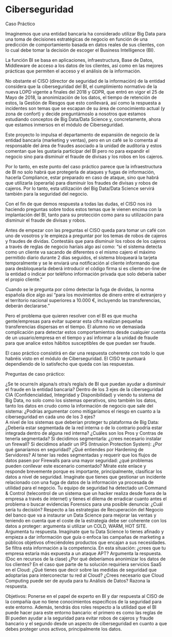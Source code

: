 # Ciberseguridad

Caso Práctico

Imaginemos que una entidad bancaria ha considerado utilizar Big Data para una toma de decisiones estratégicas de negocio en función de una predicción de comportamiento basada en datos reales de sus clientes, con lo cual debe tomar la decisión de escoger el Business Intelligence (BI).

La función BI se basa en aplicaciones, infraestructura, Base de Datos, Middleware de acceso a los datos de los clientes, así como en las mejores prácticas que permiten el acceso y el análisis de la información.

No obstante el CISO (director de seguridad de la información) de la entidad considera que la ciberseguridad del BI, el cumplimiento normativo de la nueva LOPD vigente a finales del 2018 y GDPR, que entró en vigor el 25 de Mayo de 2018, la anonimización de los datos, el tiempo de retención de estos, la Gestión de Riesgos que esto conllevará, así como la respuesta a incidentes son temas que se escapan de su área de conocimiento actual (y zona de confort) y decide preguntárnoslo a nosotros que estamos estudiando conceptos de Big Data/Data Science y, concretamente, ahora que estamos inmersos en el módulo de Ciberseguridad.

Este proyecto lo impulsa el departamento de expansión de negocio de la entidad bancaria (marketing y ventas), pero en un café se lo comenta al responsable del área de fraudes asociado a la unidad de auditoria y estos comentan que les gustaría participar del BI pero no para expandir el negocio sino para disminuir el fraude de divisas y los robos en los cajeros.

Por lo tanto, en este punto del caso práctico parece que la infraestructura de BI no solo habrá que protegerla de ataques y fugas de información, hacerla Compliance, estar preparado en caso de ataque, sino que habrá que utilizarla (operarla) para disminuir los fraudes de divisas y robos de cajeros. Por lo tanto, esta utilización del Big Data/Data Science servirá también para la seguridad del negocio.

Con el fin de que demos respuesta a todas las dudas, el CISO nos irá haciendo preguntas sobre todos estos temas que le vienen encima con la implantación del BI, tanto para su protección como para su utilización para disminuir el fraude de divisas y robos.

Antes de empezar con las preguntas el CISO queda para tomar un café con uno de vosotros y le empieza a preguntar por los temas de robos de cajeros y fraudes de dividas. Contestáis que para disminuir los robos de los cajeros a través de reglas de negocio haríais algo así como: “si el sistema detecta como un cliente va sacando de diferentes o el mismo cajero el máximo permitido diario durante 2 días seguidos, el sistema bloqueará la tarjeta temporalmente y se le enviará una notificación al cliente informando que para desbloquearla deberá introducir el código firma si es cliente on-line de la entidad o indicar por teléfono información privada que solo debería saber el propio cliente."

Cuando se le pregunta por cómo detectar la fuga de dividas, la norma española dice algo así “para los movimientos de dinero entre el extranjero y el territorio nacional superiores a 10.000 €, incluyendo las transferencias, deberán declararse.”

Pero el problema que quieren resolver con el BI es que mucha gente/empresas para evitar superar esta cifra realizan pequeñas transferencias dispersas en el tiempo. El alumno no ve demasiada complicación para detectar estos comportamientos desde cualquier cuenta de un usuario/empresa en el tiempo y así informar a la unidad de fraude para que analice estos hábitos susceptibles de que puedan ser fraude.

El caso práctico consistirá en dar una respuesta coherente con todo lo que habréis visto en el módulo de Ciberseguridad. El CISO te puntuará dependiendo de lo satisfecho que queda con las respuestas.

Preguntas de caso práctico:

¿Se te ocurre/n alguna/s otra/s regla/s de BI que puedan ayudar a disminuir el fraude en la entidad bancaria?
Dentro de los 3 ejes de la ciberseguridad CIA (Confidencialidad, Integridad y Disponibilidad) y viendo tu sistema de Big Data, no solo como los sistemas operativos, sino también los datos, tanto los datos en crudo como la información de negocio que sale del sistema: ¿Podrías argumentar como mitigaríamos el riesgo en cuanto a la ciberseguridad en cada uno de los 3 ejes?    
A nivel de los sistemas que deberían proteger tu plataforma de Big Data:
¿Debería estar segmentada de la red interna o de lo contrario podría estar integrada dentro de alguna red interna?
¿Cuáles son los Pros y Contras de tenerla segmentada?
Si decidimos segmentarla: ¿crees necesario instalar un firewall?
Si decidimos añadir un IPS (Intrusion Protection System): ¿Por qué ganaríamos en seguridad?
¿Qué entiendes por Hardening de Servidores?
Al tener las redes segmentadas y requerir que los flujos de datos pasen por Firewalls para una mayor seguridad: ¿qué problemas pueden conllevar este escenario comentado?
Mírate este enlace y responde brevemente porque es importante, principalmente, clasificar los datos a nivel de seguridad.
Imagínate que tienes que gestionar un incidente relacionado con una fuga de datos de la información ya procesada de utilidad para el negocio. Tu equipo de seguridad ha detectado un Command & Control (telecontrol de un sistema que un hacker realiza desde fuera de la empresa a través de internet) y tienes el dilema de erradicar cuanto antes el problema o buscar evidencias Forensics para una posible denuncia: ¿Cuál sería tu decisión?
Respecto a las estrategias de Recuperación del Negocio del banco que va a instaurar un Data Science para mejorar las ventas y teniendo en cuenta que el coste de la estrategia debe ser coherente con los datos a proteger: argumenta si utilizar un COLD, WARM, HOT SITE. Argumenta tu respuesta.
Imagínate que tu Data Science lo tienes afinado y empieza a dar información que guía o enfoca las campañas de marketing a públicos objetivos ofreciéndoles productos que encajan a sus necesidades. Se filtra esta información a la competencia. En esta situación: ¿crees que tu empresa estaría más expuesta a un ataque APT? Argumenta la respuesta. (Doc en recursos de la clase)
¿Por qué deberíamos anonimizar los datos de los clientes?
En el caso que parte de tu solución requiriera servicios SaaS en el Cloud: ¿Qué tienes que decir sobre las medidas de seguridad que adoptarías para interconectar tu red al Cloud?
¿Crees necesario que Cloud Computing puede ser de ayuda para tu Análisis de Datos? Razona la respuesta.

Objetivos: Ponerse en el papel de experto en BI y dar respuesta al CISO de la compañía que no tiene conocimientos específicos de la seguridad para este entorno. Además, tendrás dos roles respecto a la utilidad que el BI puede hacer para este entorno bancario: el primero es como las reglas de BI pueden ayudar a la seguridad para evitar robos de cajeros y fraude bancario y el segundo desde un aspecto de ciberseguridad en cuanto a que debes proteger unos activos, principalmente los datos.  

